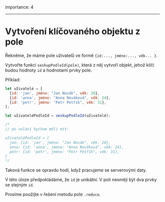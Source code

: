 importance: 4

---

# Vytvoření klíčovaného objektu z pole

Řekněme, že máme pole uživatelů ve formě `{id:..., jméno:..., věk... }`.

Vytvořte funkci `seskupPodleId(pole)`, která z něj vytvoří objekt, jehož klíči budou hodnoty `id` a hodnotami prvky pole.

Příklad:

```js
let uživatelé = [
  {id: 'jan', jméno: "Jan Novák", věk: 20},
  {id: 'anna', jméno: "Anna Nováková", věk: 24},
  {id: 'petr', jméno: "Petr Petřík", věk: 31},
];

let uživateléPodleId = seskupPodleId(uživatelé);

/*
// po volání bychom měli mít:

uživateléPodleId = {
  jan: {id: 'jan', jméno: "Jan Novák", věk: 20},
  anna: {id: 'anna', jméno: "Anna Nováková", věk: 24},
  petr: {id: 'petr', jméno: "Petr Petřík", věk: 31},
}
*/
```

Taková funkce se opravdu hodí, když pracujeme se serverovými daty.

V této úloze předpokládáme, že `id` je unikátní. V poli nesmějí být dva prvky se stejným `id`.

Prosíme použijte v řešení metodu pole `.reduce`.
